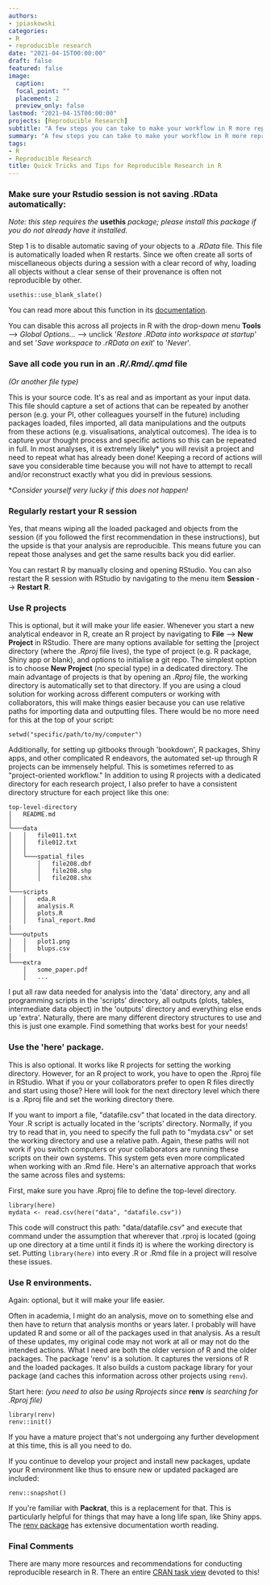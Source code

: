 ```yaml
---
authors:
- jpiaskowski
categories:
- R
- reproducible research
date: "2021-04-15T00:00:00"
draft: false
featured: false
image:
  caption: 
  focal_point: ""
  placement: 2
  preview_only: false
lastmod: "2021-04-15T00:00:00"
projects: [Reproducible Research]
subtitle: "A few steps you can take to make your workflow in R more reproducible and less painful for you to deal with."
summary: "A few steps you can take to make your workflow in R more reproducible and less painful for you to deal with."
tags:
- R
- Reproducible Research
title: Quick Tricks and Tips for Reproducible Research in R
---
```



### Make sure your Rstudio session is not saving .RData automatically:

*Note: this step requires the* **usethis** *package; please install this package if you do not already have it installed.*

Step 1 is to disable automatic saving of your objects to a *.RData* file. This file is automatically loaded when R restarts. Since we often create all sorts of miscellaneous objects during a session with a clear record of why, loading all objects without a clear sense of their provenance is often not reproducible by other.

```
usethis::use_blank_slate()
```

You can read more about this function in its [documentation](https://usethis.R-lib.org/reference/use_blank_slate.html). 

You can disable this across all projects in R with the drop-down menu **Tools** --> *Global Options...* --> unclick '*Restore .RData into workspace at startup*' and set '*Save workspace to .rRData on exit*' to '*Never*'. 

### Save all code you run in an *.R/.Rmd/.qmd* file

*(Or another file type)*

This is your source code. It's as real and as important as your input data. This file should capture a set of actions that can be repeated by another person (e.g. your PI, other colleagues yourself in the future) including packages loaded, files imported, all data manipulations and the outputs from these actions (e.g. visualisations, analytical outcomes). The idea is to capture your thought process and specific actions so this can be repeated in full. In most analyses, it is extremely likely* you will revisit a project and need to repeat what has already been done! Keeping a record of actions will save you considerable time because you will not have to attempt to recall and/or reconstruct exactly what you did in previous sessions.   

\**Consider yourself very lucky if this does not happen!*

### Regularly restart your R session

Yes, that means wiping all the loaded packaged and objects from the session (if you followed the first recommendation in these instructions), but the upside is that your analysis are reproducible. This means future you can repeat those analyses and get the same results back you did earlier. 

You can restart R by manually closing and opening RStudio. You can also restart the R session with RStudio by navigating to the menu item **Session** --> **Restart R**.

### Use R projects

This is optional, but it will make your life easier. Whenever you start a new analytical endeavor in R, create an R project by navigating to **File** --> **New Project** in RStudio. There are many options available for setting the [project directory (where the *.Rproj* file lives), the type of project (e.g. R package, Shiny app or blank), and options to initialise a git repo. The simplest option is to choose **New Project** (no special type) in a dedicated directory. The main advantage of projects is that by opening an *.Rproj* file, the working directory is automatically set to that directory. If you are using a cloud solution for working across different computers or working with collaborators, this will make things easier because you can use relative paths for importing data and outputting files. There would be no more need for this at the top of your script:

```
setwd("specific/path/to/my/computer")
```

Additionally, for setting up gitbooks through 'bookdown', R packages, Shiny apps, and other complicated R endeavors, the automated set-up through R projects can be immensely helpful.  This is sometimes referred to as "project-oriented workflow." In addition to using R projects with a dedicated directory for each research project, I also prefer to have a consistent directory structure for each project like this one:

```
top-level-directory
│   README.md
│
└───data
│   │   file011.txt
│   │   file012.txt
│   │
│   └───spatial_files
│       │   file208.dbf
│       │   file208.shp
│       │   file208.shx
│   
└───scripts
│   │   eda.R
│   │   analysis.R
│   │   plots.R
│   │   final_report.Rmd
|
└───outputs
│   │   plot1.png
│   │   blups.csv
|
└───extra
    │   some_paper.pdf
    │   ...
```

I put all raw data needed for analysis into the 'data' directory, any and all programming scripts in the 'scripts' directory, all outputs (plots, tables, intermediate data object) in the 'outputs' directory and everything else ends up 'extra'. Naturally, there are many different directory structures to use and this is just one example. Find something that works best for your needs!

### Use the 'here' package.

This is also optional. It works like R projects for setting the working directory. However, for an R project to work, you have to open the .Rproj file in RStudio. What if you or your collaborators prefer to open R files directly and start using those? Here will look for the next directory level which there is a .Rproj file and set the working directory there.

If you want to import a file, "datafile.csv" that located in the data directory. Your .R script is actually located in the 'scripts' directory. Normally, if you try to read that in, you need to specify the full path to "mydata.csv" or set the working directory and use a relative path. Again, these paths will not work if you switch computers or your collaborators are running these scripts on their own systems. This system gets even more complicated when working with an .Rmd file. Here's an alternative approach that works the same across files and systems:  

First, make sure you have .Rproj file to define the top-level directory.
```
library(here)
mydata <- read.csv(here("data", "datafile.csv"))
```

This code will construct this path: "data/datafile.csv" and execute that command under the assumption that wherever that .rproj is located (going up one directory at a time until it finds it) is where the working directory is set. Putting `library(here)` into every .R or .Rmd file in a project will resolve these issues.

### Use R environments.

Again: optional, but it will make your life easier.

Often in academia, I might do an analysis, move on to something else and then have to return that analysis months or years later. I probably will have updated R and some or all of the packages used in that analysis. As a result of these updates, my original code may not work at all or may not do the intended actions. What I need are both the older version of R and the older packages. The package 'renv' is a solution. It captures the versions of R and the loaded packages. It also builds a custom package library for your package (and caches this information across other projects using `renv`).

Start here:
*(you need to also be using Rprojects since* **renv** *is searching for .Rproj file)*
```
library(renv)
renv::init()
```
If you have a mature project that's not undergoing any further development at this time, this is all you need to do.

If you continue to develop your project and install new packages, update your R environment like thus to ensure new or updated packaged are included:
```
renv::snapshot()
```

If you're familiar with **Packrat**, this is a replacement for that. This is particularly helpful for things that may have a long life span, like Shiny apps. The [renv package](https://rstudio.github.io/renv/articles/renv.html) has extensive documentation worth reading. 

### Final Comments

There are many more resources and recommendations for conducting reproducible research in R. There an entire [CRAN task view](https://cran.R-project.org/web/views/ReproducibleResearch.html) devoted to this!